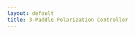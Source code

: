 ```yaml
---
layout: default
title: 3-Paddle Polarization Controller
---
```

<div style="display: flex; gap: 10px; flex-wrap: wrap; justify-content: center;">
  <div id="poincare"></div>
</div>
<div style="display: flex; gap: 10px; flex-wrap: wrap; justify-content: center;">
  <div id="ellips0"></div>
  <div id="ellips1"></div>
  <div id="ellips2"></div>
  <div id="ellips3"></div>
</div>

<script>
  function ggbOnInit(param) {
    if (param === "poincare") {
      poincare.registerObjectUpdateListener("P0", () => syncVector("P0", ellips0));
      poincare.registerObjectUpdateListener("P1", () => syncVector("P1", ellips1));
      poincare.registerObjectUpdateListener("P2", () => syncVector("P2", ellips2));
      poincare.registerObjectUpdateListener("P3", () => syncVector("P3", ellips3));
    }
  }

  function syncVector(pointName, targetApplet) {
    try {
      const x = poincare.getXcoord(pointName);
      const y = poincare.getYcoord(pointName);
      const z = poincare.getZcoord(pointName);
      console.log(`${pointName} updated: [${x}, ${y}, ${z}]`);
      targetApplet.setCoords("S", x, y, z);
    } catch (e) {
      console.error(`Error syncing ${pointName} to target applet:`, e);
    }
  }
  var applet1 = new GGBApplet(createGGBParams("poincare", "hdmsanwn"), true);
  var applet2 = new GGBApplet(createGGBParams("ellips0", "ar9nzxm3",{width: 150, height: 150}), true);
  var applet3 = new GGBApplet(createGGBParams("ellips1", "ar9nzxm3",{width: 150, height: 150}), true);
  var applet4 = new GGBApplet(createGGBParams("ellips2", "ar9nzxm3",{width: 150, height: 150}), true);
  var applet5 = new GGBApplet(createGGBParams("ellips3", "ar9nzxm3",{width: 150, height: 150}), true);

  window.onload = function () {
    applet1.inject("poincare");
    applet2.inject("ellips0");
    applet3.inject("ellips1");
    applet4.inject("ellips2");
    applet4.inject("ellips3");
  };
</script>
